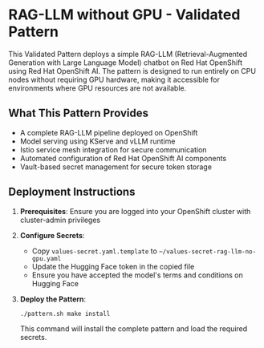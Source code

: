 # RAG-LLM without GPU - Validated Pattern

This Validated Pattern deploys a simple RAG-LLM (Retrieval-Augmented Generation with Large Language Model) chatbot on Red Hat OpenShift using Red Hat OpenShift AI. The pattern is designed to run entirely on CPU nodes without requiring GPU hardware, making it accessible for environments where GPU resources are not available.

## What This Pattern Provides

- A complete RAG-LLM pipeline deployed on OpenShift
- Model serving using KServe and vLLM runtime
- Istio service mesh integration for secure communication
- Automated configuration of Red Hat OpenShift AI components
- Vault-based secret management for secure token storage

## Deployment Instructions

1. **Prerequisites**: Ensure you are logged into your OpenShift cluster with cluster-admin privileges

2. **Configure Secrets**:
   - Copy `values-secret.yaml.template` to `~/values-secret-rag-llm-no-gpu.yaml`
   - Update the Hugging Face token in the copied file
   - Ensure you have accepted the model's terms and conditions on Hugging Face

3. **Deploy the Pattern**:
   ```bash
   ./pattern.sh make install
   ```

   This command will install the complete pattern and load the required secrets.
